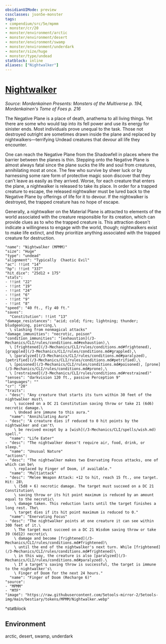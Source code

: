 ```yaml
---
obsidianUIMode: preview
cssclasses: json5e-monster
tags:
- compendium/src/5e/mpmm
- monster/cr/20
- monster/environment/arctic
- monster/environment/desert
- monster/environment/swamp
- monster/environment/underdark
- monster/size/huge
- monster/type/undead
statblock: inline
aliases: ["Nightwalker"]
---
```

# [Nightwalker](3-Mechanics\CLI\bestiary\undead/nightwalker-mpmm.md)
*Source: Mordenkainen Presents: Monsters of the Multiverse p. 194, Mordenkainen's Tome of Foes p. 216*  

The Negative Plane is a place of death, anathema to all living things. Yet there are some who would tap into its fell power and use its energy for sinister ends. Most individuals prove unequal to the task. Those not destroyed outright are sometimes drawn inside the plane and replaced by nightwalkers—terrifying Undead creatures that devour all life they encounter.

One can reach the Negative Plane from the Shadowfell in places where the barrier between the planes is thin. Stepping onto the Negative Plane is almost always fatal since the plane sucks the life and soul from creatures, annihilating most at once. The few who survive by sheer luck or by harnessing some rare form of protective magic soon discover that they can't leave as easily as they arrived. Worse, for each creature that enters the plane, a nightwalker is released to take its place. In order for a trapped creature to escape, the released nightwalker must be lured back to the Negative Plane by offerings of life for it to devour. If the nightwalker is destroyed, the trapped creature has no hope of escape.

Generally, a nightwalker on the Material Plane is attracted to elements of the world associated with the creature responsible for its creation, which can provide clues as to who the trapped creature is. This attraction doesn't indicate a willingness to engage with the world, though; nightwalkers exist to make life extinct, and they prioritize anything associated with the trapped creature for destruction.

```statblock
"name": "Nightwalker (MPMM)"
"size": "Huge"
"type": "undead"
"alignment": "Typically  Chaotic Evil"
"ac": !!int "14"
"hp": !!int "337"
"hit_dice": "25d12 + 175"
"stats":
- !!int "22"
- !!int "19"
- !!int "24"
- !!int "6"
- !!int "9"
- !!int "8"
"speed": "40 ft., fly 40 ft."
"saves":
  "Constitution": !!int "13"
"damage_resistances": "acid; cold; fire; lightning; thunder; bludgeoning, piercing,\
  \ slashing from nonmagical attacks"
"damage_immunities": "necrotic, poison"
"condition_immunities": "[exhaustion](/3-Mechanics/CLI/rules/conditions.md#exhaustion),\
  \ [frightened](/3-Mechanics/CLI/rules/conditions.md#frightened), [grappled](/3-Mechanics/CLI/rules/conditions.md#grappled),\
  \ [paralyzed](/3-Mechanics/CLI/rules/conditions.md#paralyzed), [petrified](/3-Mechanics/CLI/rules/conditions.md#petrified),\
  \ [poisoned](/3-Mechanics/CLI/rules/conditions.md#poisoned), [prone](/3-Mechanics/CLI/rules/conditions.md#prone),\
  \ [restrained](/3-Mechanics/CLI/rules/conditions.md#restrained)"
"senses": "darkvision 120 ft., passive Perception 9"
"languages": ""
"cr": "20"
"traits":
- "desc": "Any creature that starts its turn within 30 feet of the nightwalker must\
    \ succeed on a DC 21 Constitution saving throw or take 21 (6d6) necrotic damage.\
    \ Undead are immune to this aura."
  "name": "Annihilating Aura"
- "desc": "A creature dies if reduced to 0 hit points by the nightwalker and can't\
    \ be revived except by a [wish](/3-Mechanics/CLI/spells/wish.md) spell."
  "name": "Life Eater"
- "desc": "The nightwalker doesn't require air, food, drink, or sleep."
  "name": "Unusual Nature"
"actions":
- "desc": "The nightwalker makes two Enervating Focus attacks, one of which can be\
    \ replaced by Finger of Doom, if available."
  "name": "Multiattack"
- "desc": "Melee Weapon Attack: +12 to hit, reach 15 ft., one target. Hit: 28\
    \ (5d8 + 6) necrotic damage. The target must succeed on a DC 21 Constitution\
    \ saving throw or its hit point maximum is reduced by an amount equal to the necrotic\
    \ damage taken. This reduction lasts until the target finishes a long rest. The\
    \ target dies if its hit point maximum is reduced to 0."
  "name": "Enervating Focus"
- "desc": "The nightwalker points at one creature it can see within 300 feet of it.\
    \ The target must succeed on a DC 21 Wisdom saving throw or take 39 (6d12) necrotic\
    \ damage and become [frightened](/3-Mechanics/CLI/rules/conditions.md#frightened)\
    \ until the end of the nightwalker's next turn. While [frightened](/3-Mechanics/CLI/rules/conditions.md#frightened)\
    \ in this way, the creature is also [paralyzed](/3-Mechanics/CLI/rules/conditions.md#paralyzed).\
    \ If a target's saving throw is successful, the target is immune to the nightwalker's\
    \ Finger of Doom for the next 24 hours."
  "name": "Finger of Doom (Recharge 6)"
"source":
- "MPMM"
- "MTF"
"image": "https://raw.githubusercontent.com/5etools-mirror-2/5etools-img/main/bestiary/tokens/MPMM/Nightwalker.webp"
```
^statblock

## Environment

arctic, desert, swamp, underdark